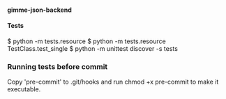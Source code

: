 #### gimme-json-backend

#### Tests
$ python -m tests.resource
$ python -m tests.resource TestClass.test_single
$ python -m unittest discover -s tests

### Running tests before commit
Copy 'pre-commit' to .git/hooks and run chmod +x pre-commit to make it executable.

